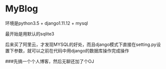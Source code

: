 # MyBlog

环境是python3.5 + django1.11.12 + mysql

最开始是用默认的sqlite3

后来买了阿里云，才发现MYSQL的好处，而且django模式下直接在setting.py设置下参数，就可以之前在代码中用django的数据库操作完成操作

###先搞一个个人博客，然后无聊还加了个OJ